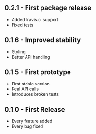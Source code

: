 ## 0.2.1 - First package release
* Added travis.ci support
* Fixed tests

## 0.1.6 - Improved stability
* Styling
* Better API handling

## 0.1.5 - First prototype
* First stable version
* Real API calls
* Introduces broken tests

## 0.1.0 - First Release
* Every feature added
* Every bug fixed
